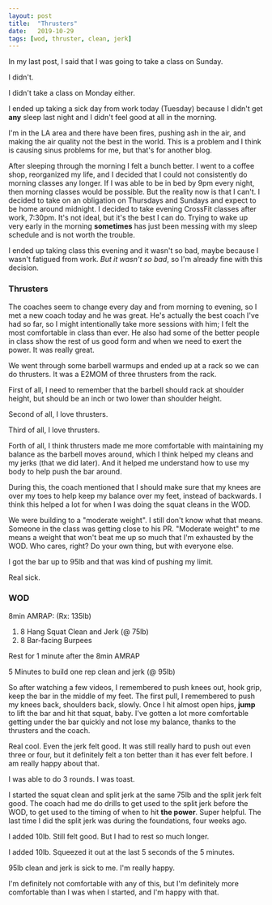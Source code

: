 ```yaml
---
layout: post
title:  "Thrusters"
date:   2019-10-29
tags: [wod, thruster, clean, jerk]
---
```


In my last post, I said that I was going to take a class on Sunday.

I didn't.

I didn't take a class on Monday either.

I ended up taking a sick day from work today (Tuesday) because I didn't get
**any** sleep last night and I didn't feel good at all in the morning. 

I'm in the LA area and there have been fires, pushing ash in the air, and
making the air quality not the best in the world. This is a problem and I think
is causing sinus problems for me, but that's for another blog.

After sleeping through the morning I felt a bunch better. I went to a coffee
shop, reorganized my life, and I decided that I could not consistently do
morning classes any longer. If I was able to be in bed by 9pm every night, then
morning classes would be possible. But the reality now is that I can't. I
decided to take on an obligation on Thursdays and Sundays and expect to be home
around midnight. I decided to take evening CrossFit classes after work, 7:30pm.
It's not ideal, but it's the best I can do. Trying to wake up very early in the
morning **sometimes** has just been messing with my sleep schedule and is not
worth the trouble.

I ended up taking class this evening and it wasn't so bad, maybe because I
wasn't fatigued from work. *But it wasn't so bad*, so I'm already fine with
this decision.


<!--more-->

### Thrusters

The coaches seem to change every day and from morning to evening, so I met a
new coach today and he was great. He's actually the best coach I've had so far,
so I might intentionally take more sessions with him; I felt the most
comfortable in class than ever. He also had some of the better people in class
show the rest of us good form and when we need to exert the power. It was
really great.

We went through some barbell warmups and ended up at a rack so we can do
thrusters. It was a E2MOM of three thrusters from the rack.

First of all, I need to remember that the barbell should rack at shoulder
height, but should be an inch or two lower than shoulder height.

Second of all, I love thrusters.

Third of all, I love thrusters.

Forth of all, I think thrusters made me more comfortable with maintaining my
balance as the barbell moves around, which I think helped my cleans and my
jerks (that we did later). And it helped me understand how to use my body to
help push the bar around.

During this, the coach mentioned that I should make sure that my knees are over
my toes to help keep my balance over my feet, instead of backwards. I think
this helped a lot for when I was doing the squat cleans in the WOD.

We were building to a "moderate weight". I still don't know what that means.
Someone in the class was getting close to his PR. "Moderate weight" to me means
a weight that won't beat me up so much that I'm exhausted by the WOD. Who
cares, right? Do your own thing, but with everyone else.

I got the bar up to 95lb and that was kind of pushing my limit.

Real sick.


### WOD

8min AMRAP: (Rx: 135lb)
1. 8 Hang Squat Clean and Jerk (@ 75lb)
2. 8 Bar-facing Burpees

Rest for 1 minute after the 8min AMRAP

5 Minutes to build one rep clean and jerk (@ 95lb)

So after watching a few videos, I remembered to push knees out, hook grip, keep
the bar in the middle of my feet. The first pull, I remembered to push my knees
back, shoulders back, slowly. Once I hit almost open hips, **jump** to lift the
bar and hit that squat, baby. I've gotten a lot more comfortable getting under
the bar quickly and not lose my balance, thanks to the thrusters and the coach.

Real cool. Even the jerk felt good. It was still really hard to push out even
three or four, but it definitely felt a ton better than it has ever felt
before. I am really happy about that.

I was able to do 3 rounds. I was toast.

I started the squat clean and split jerk at the same 75lb and the split jerk
felt good. The coach had me do drills to get used to the split jerk before the
WOD, to get used to the timing of when to hit **the power**. Super helpful. The
last time I did the split jerk was during the foundations, four weeks ago.

I added 10lb. Still felt good. But I had to rest so much longer.

I added 10lb. Squeezed it out at the last 5 seconds of the 5 minutes.

95lb clean and jerk is sick to me. I'm really happy.

I'm definitely not comfortable with any of this, but I'm definitely more
comfortable than I was when I started, and I'm happy with that.


